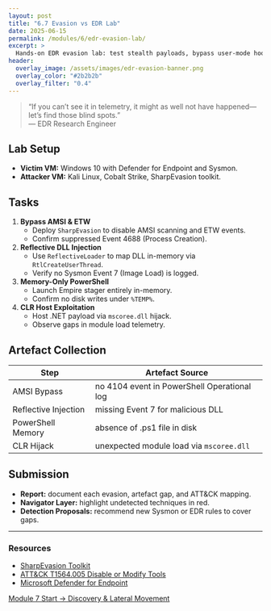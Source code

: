 ```yaml
---
layout: post
title: "6.7 Evasion vs EDR Lab"
date: 2025-06-15
permalink: /modules/6/edr-evasion-lab/
excerpt: >
  Hands-on EDR evasion lab: test stealth payloads, bypass user-mode hooks, and validate telemetry coverage. Collect artifacts and map gaps to ATT&CK.
header:
  overlay_image: /assets/images/edr-evasion-banner.png
  overlay_color: "#2b2b2b"
  overlay_filter: "0.4"
---
```


> “If you can’t see it in telemetry, it might as well not have happened—let’s find those blind spots.”  
> — EDR Research Engineer

## Lab Setup

- **Victim VM:** Windows 10 with Defender for Endpoint and Sysmon.  
- **Attacker VM:** Kali Linux, Cobalt Strike, SharpEvasion toolkit.

## Tasks

1. **Bypass AMSI & ETW**  
   - Deploy `SharpEvasion` to disable AMSI scanning and ETW events.  
   - Confirm suppressed Event 4688 (Process Creation).  
2. **Reflective DLL Injection**  
   - Use `ReflectiveLoader` to map DLL in-memory via `RtlCreateUserThread`.  
   - Verify no Sysmon Event 7 (Image Load) is logged.  
3. **Memory-Only PowerShell**  
   - Launch Empire stager entirely in-memory.  
   - Confirm no disk writes under `%TEMP%`.  
4. **CLR Host Exploitation**  
   - Host .NET payload via `mscoree.dll` hijack.  
   - Observe gaps in module load telemetry.

## Artefact Collection

| Step                            | Artefact Source                             |
|---------------------------------|---------------------------------------------|
| AMSI Bypass                     | no 4104 event in PowerShell Operational log |
| Reflective Injection            | missing Event 7 for malicious DLL           |
| PowerShell Memory               | absence of .ps1 file in disk                |
| CLR Hijack                      | unexpected module load via `mscoree.dll`    |

## Submission

- **Report:** document each evasion, artefact gap, and ATT&CK mapping.  
- **Navigator Layer:** highlight undetected techniques in red.  
- **Detection Proposals:** recommend new Sysmon or EDR rules to cover gaps.

---

<div class="post-resources container">
  <h3>Resources</h3>
  <ul>
    <li><a href="https://github.com/alphabool/SharpEvasion" target="_blank">SharpEvasion Toolkit</a></li>
    <li><a href="https://attack.mitre.org/techniques/T1564/005/" target="_blank">ATT&CK T1564.005 Disable or Modify Tools</a></li>
    <li><a href="https://docs.microsoft.com/windows/security/threat-protection/microsoft-defender-atp/" target="_blank">Microsoft Defender for Endpoint</a></li>
  </ul>
</div>

<a href="{{ site.baseurl }}/modules/discovery-lateral-movement/" class="next-link">Module 7 Start → Discovery & Lateral Movement</a>